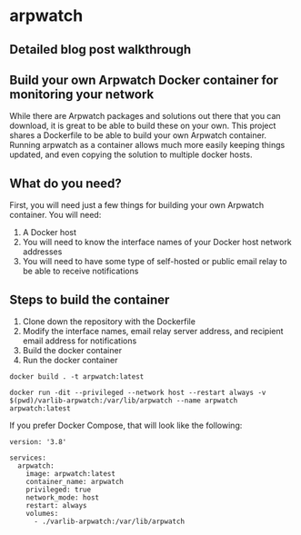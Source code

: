 # arpwatch

## Detailed blog post walkthrough



## Build your own Arpwatch Docker container for monitoring your network

While there are Arpwatch packages and solutions out there that you can download, it is great to be able to build these on your own. This project shares a Dockerfile to be able to build your own Arpwatch container. Running arpwatch as a container allows much more easily keeping things updated, and even copying the solution to multiple docker hosts.

## What do you need?

First, you will need just a few things for building your own Arpwatch container. You will need:

1) A Docker host
2) You will need to know the interface names of your Docker host network addresses
3) You will need to have some type of self-hosted or public email relay to be able to receive notifications

## Steps to build the container

1) Clone down the repository with the Dockerfile
2) Modify the interface names, email relay server address, and recipient email address for notifications
3) Build the docker container
4) Run the docker container

```
docker build . -t arpwatch:latest
```

```
docker run -dit --privileged --network host --restart always -v $(pwd)/varlib-arpwatch:/var/lib/arpwatch --name arpwatch arpwatch:latest
```
If you prefer Docker Compose, that will look like the following:

```
version: '3.8'

services:
  arpwatch:
    image: arpwatch:latest
    container_name: arpwatch
    privileged: true
    network_mode: host
    restart: always
    volumes:
      - ./varlib-arpwatch:/var/lib/arpwatch
```